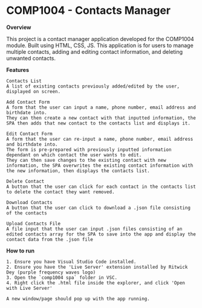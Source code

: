 # COMP1004 - Contacts Manager
**Overview**

This project is a contact manager application developed for the COMP1004 module.
Built using HTML, CSS, JS.
This application is for users to manage multiple contacts, adding and editing contact information, and deleting unwanted contacts.

**Features**
```
Contacts List
A list of existing contacts previously added/edited by the user, displayed on screen.

Add Contact Form
A form that the user can input a name, phone number, email address and birthdate into.
They can then create a new contact with that inputted information, the SPA then adds that new contact to the contacts list and displays it.

Edit Contact Form
A form that the user can re-input a name, phone number, email address and birthdate into.
The form is pre-prepared with previously inputted information dependant on which contact the user wants to edit.
They can then save changes to the existing contact with new information, the SPA overwrites the existing contact information with the new information, then displays the contacts list.

Delete Contact
A button that the user can click for each contact in the contacts list to delete the contact they want removed.

Download Contacts
A button that the user can click to download a .json file consisting of the contacts

Upload Contacts File
A file input that the user can input .json files consisting of an edited contacts array for the SPA to save into the app and display the contact data from the .json file
```

**How to run**
```
1. Ensure you have Visual Studio Code installed.
2. Ensure you have the 'Live Server' extension installed by Ritwick Dey (purple frequency waves logo)
3. Open the `comp1004 spa` folder in VSC.
4. Right click the .html file inside the explorer, and click 'Open with Live Server'

A new window/page should pop up with the app running.
```
